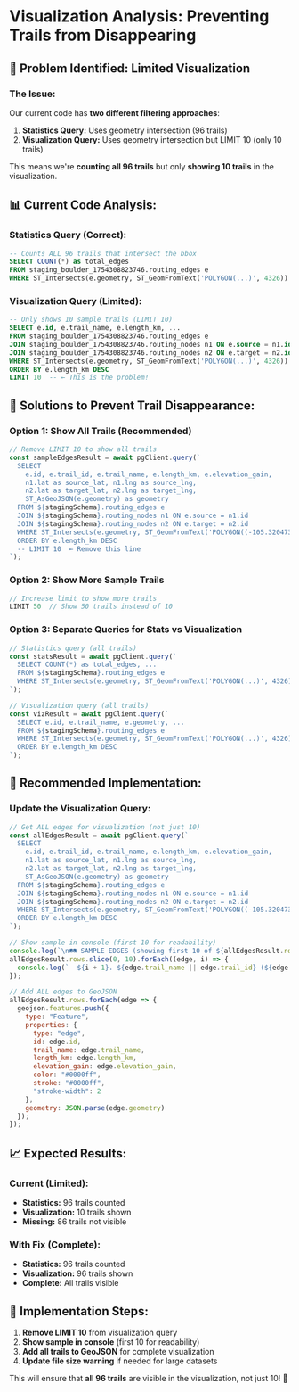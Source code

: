 # Visualization Analysis: Preventing Trails from Disappearing

## 🚨 **Problem Identified: Limited Visualization**

### **The Issue:**
Our current code has **two different filtering approaches**:

1. **Statistics Query:** Uses geometry intersection (96 trails)
2. **Visualization Query:** Uses geometry intersection but LIMIT 10 (only 10 trails)

This means we're **counting all 96 trails** but only **showing 10 trails** in the visualization.

## 📊 **Current Code Analysis:**

### **Statistics Query (Correct):**
```sql
-- Counts ALL 96 trails that intersect the bbox
SELECT COUNT(*) as total_edges
FROM staging_boulder_1754308823746.routing_edges e
WHERE ST_Intersects(e.geometry, ST_GeomFromText('POLYGON(...)', 4326))
```

### **Visualization Query (Limited):**
```sql
-- Only shows 10 sample trails (LIMIT 10)
SELECT e.id, e.trail_name, e.length_km, ...
FROM staging_boulder_1754308823746.routing_edges e
JOIN staging_boulder_1754308823746.routing_nodes n1 ON e.source = n1.id
JOIN staging_boulder_1754308823746.routing_nodes n2 ON e.target = n2.id
WHERE ST_Intersects(e.geometry, ST_GeomFromText('POLYGON(...)', 4326))
ORDER BY e.length_km DESC
LIMIT 10  -- ← This is the problem!
```

## 🔧 **Solutions to Prevent Trail Disappearance:**

### **Option 1: Show All Trails (Recommended)**
```javascript
// Remove LIMIT 10 to show all trails
const sampleEdgesResult = await pgClient.query(`
  SELECT 
    e.id, e.trail_id, e.trail_name, e.length_km, e.elevation_gain,
    n1.lat as source_lat, n1.lng as source_lng,
    n2.lat as target_lat, n2.lng as target_lng,
    ST_AsGeoJSON(e.geometry) as geometry
  FROM ${stagingSchema}.routing_edges e
  JOIN ${stagingSchema}.routing_nodes n1 ON e.source = n1.id
  JOIN ${stagingSchema}.routing_nodes n2 ON e.target = n2.id
  WHERE ST_Intersects(e.geometry, ST_GeomFromText('POLYGON((-105.32047300758535 39.97645469545003, -105.32047300758535 40.01589890417776, -105.26687332281577 40.01589890417776, -105.26687332281577 39.97645469545003, -105.32047300758535 39.97645469545003))', 4326))
  ORDER BY e.length_km DESC
  -- LIMIT 10  ← Remove this line
`);
```

### **Option 2: Show More Sample Trails**
```javascript
// Increase limit to show more trails
LIMIT 50  // Show 50 trails instead of 10
```

### **Option 3: Separate Queries for Stats vs Visualization**
```javascript
// Statistics query (all trails)
const statsResult = await pgClient.query(`
  SELECT COUNT(*) as total_edges, ...
  FROM ${stagingSchema}.routing_edges e
  WHERE ST_Intersects(e.geometry, ST_GeomFromText('POLYGON(...)', 4326))
`);

// Visualization query (all trails)
const vizResult = await pgClient.query(`
  SELECT e.id, e.trail_name, e.geometry, ...
  FROM ${stagingSchema}.routing_edges e
  WHERE ST_Intersects(e.geometry, ST_GeomFromText('POLYGON(...)', 4326))
  ORDER BY e.length_km DESC
`);
```

## 🎯 **Recommended Implementation:**

### **Update the Visualization Query:**
```javascript
// Get ALL edges for visualization (not just 10)
const allEdgesResult = await pgClient.query(`
  SELECT 
    e.id, e.trail_id, e.trail_name, e.length_km, e.elevation_gain,
    n1.lat as source_lat, n1.lng as source_lng,
    n2.lat as target_lat, n2.lng as target_lng,
    ST_AsGeoJSON(e.geometry) as geometry
  FROM ${stagingSchema}.routing_edges e
  JOIN ${stagingSchema}.routing_nodes n1 ON e.source = n1.id
  JOIN ${stagingSchema}.routing_nodes n2 ON e.target = n2.id
  WHERE ST_Intersects(e.geometry, ST_GeomFromText('POLYGON((-105.32047300758535 39.97645469545003, -105.32047300758535 40.01589890417776, -105.26687332281577 40.01589890417776, -105.26687332281577 39.97645469545003, -105.32047300758535 39.97645469545003))', 4326))
  ORDER BY e.length_km DESC
`);

// Show sample in console (first 10 for readability)
console.log(`\n🛤️ SAMPLE EDGES (showing first 10 of ${allEdgesResult.rows.length}):`);
allEdgesResult.rows.slice(0, 10).forEach((edge, i) => {
  console.log(`  ${i + 1}. ${edge.trail_name || edge.trail_id} (${edge.length_km.toFixed(2)}km, +${edge.elevation_gain}m)`);
});

// Add ALL edges to GeoJSON
allEdgesResult.rows.forEach(edge => {
  geojson.features.push({
    type: "Feature",
    properties: {
      type: "edge",
      id: edge.id,
      trail_name: edge.trail_name,
      length_km: edge.length_km,
      elevation_gain: edge.elevation_gain,
      color: "#0000ff",
      stroke: "#0000ff",
      "stroke-width": 2
    },
    geometry: JSON.parse(edge.geometry)
  });
});
```

## 📈 **Expected Results:**

### **Current (Limited):**
- **Statistics:** 96 trails counted
- **Visualization:** 10 trails shown
- **Missing:** 86 trails not visible

### **With Fix (Complete):**
- **Statistics:** 96 trails counted
- **Visualization:** 96 trails shown
- **Complete:** All trails visible

## 🚀 **Implementation Steps:**

1. **Remove LIMIT 10** from visualization query
2. **Show sample in console** (first 10 for readability)
3. **Add all trails to GeoJSON** for complete visualization
4. **Update file size warning** if needed for large datasets

This will ensure that **all 96 trails** are visible in the visualization, not just 10! 🎯 